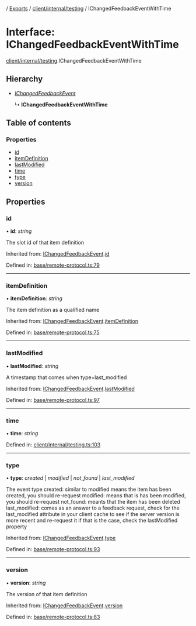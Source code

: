 [](../README.md) / [Exports](../modules.md) / [client/internal/testing](../modules/client_internal_testing.md) / IChangedFeedbackEventWithTime

# Interface: IChangedFeedbackEventWithTime

[client/internal/testing](../modules/client_internal_testing.md).IChangedFeedbackEventWithTime

## Hierarchy

* [*IChangedFeedbackEvent*](base_remote_protocol.ichangedfeedbackevent.md)

  ↳ **IChangedFeedbackEventWithTime**

## Table of contents

### Properties

- [id](client_internal_testing.ichangedfeedbackeventwithtime.md#id)
- [itemDefinition](client_internal_testing.ichangedfeedbackeventwithtime.md#itemdefinition)
- [lastModified](client_internal_testing.ichangedfeedbackeventwithtime.md#lastmodified)
- [time](client_internal_testing.ichangedfeedbackeventwithtime.md#time)
- [type](client_internal_testing.ichangedfeedbackeventwithtime.md#type)
- [version](client_internal_testing.ichangedfeedbackeventwithtime.md#version)

## Properties

### id

• **id**: *string*

The slot id of that item definition

Inherited from: [IChangedFeedbackEvent](base_remote_protocol.ichangedfeedbackevent.md).[id](base_remote_protocol.ichangedfeedbackevent.md#id)

Defined in: [base/remote-protocol.ts:79](https://github.com/onzag/itemize/blob/5fcde7cf/base/remote-protocol.ts#L79)

___

### itemDefinition

• **itemDefinition**: *string*

The item definition as a qualified name

Inherited from: [IChangedFeedbackEvent](base_remote_protocol.ichangedfeedbackevent.md).[itemDefinition](base_remote_protocol.ichangedfeedbackevent.md#itemdefinition)

Defined in: [base/remote-protocol.ts:75](https://github.com/onzag/itemize/blob/5fcde7cf/base/remote-protocol.ts#L75)

___

### lastModified

• **lastModified**: *string*

A timestamp that comes when type=last_modified

Inherited from: [IChangedFeedbackEvent](base_remote_protocol.ichangedfeedbackevent.md).[lastModified](base_remote_protocol.ichangedfeedbackevent.md#lastmodified)

Defined in: [base/remote-protocol.ts:97](https://github.com/onzag/itemize/blob/5fcde7cf/base/remote-protocol.ts#L97)

___

### time

• **time**: *string*

Defined in: [client/internal/testing.ts:103](https://github.com/onzag/itemize/blob/5fcde7cf/client/internal/testing.ts#L103)

___

### type

• **type**: *created* \| *modified* \| *not_found* \| *last_modified*

The event type
created: similar to modified means the item has been created, you should re-request
modified: means that is has been modified, you should re-request
not_found: meants that the item has been deleted
last_modified: comes as an answer to a feedback request, check for the last_modified attribute
in your client cache to see if the server version is more recent and re-request it if that is
the case, check the lastModified property

Inherited from: [IChangedFeedbackEvent](base_remote_protocol.ichangedfeedbackevent.md).[type](base_remote_protocol.ichangedfeedbackevent.md#type)

Defined in: [base/remote-protocol.ts:93](https://github.com/onzag/itemize/blob/5fcde7cf/base/remote-protocol.ts#L93)

___

### version

• **version**: *string*

The version of that item definition

Inherited from: [IChangedFeedbackEvent](base_remote_protocol.ichangedfeedbackevent.md).[version](base_remote_protocol.ichangedfeedbackevent.md#version)

Defined in: [base/remote-protocol.ts:83](https://github.com/onzag/itemize/blob/5fcde7cf/base/remote-protocol.ts#L83)
